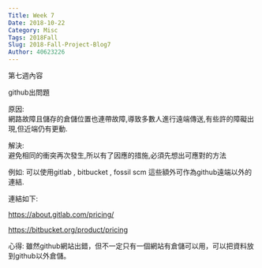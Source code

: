 ```yaml
---
Title: Week 7
Date: 2018-10-22
Category: Misc
Tags: 2018Fall
Slug: 2018-Fall-Project-Blog7
Author: 40623226
---
```


第七週內容
<!-- PELICAN_END_SUMMARY -->

github出問題

原因:  
網路故障且儲存的倉儲位置也連帶故障,導致多數人進行遠端傳送,有些許的障礙出現,但近端仍有更動.

解決:  
避免相同的衝突再次發生,所以有了因應的措施,必須先想出可應對的方法

例如: 可以使用gitlab , bitbucket , fossil scm 這些額外可作為github遠端以外的連結.

連結如下:

https://about.gitlab.com/pricing/

https://bitbucket.org/product/pricing


心得: 雖然github網站出錯，但不一定只有一個網站有倉儲可以用，可以把資料放到github以外倉儲。

